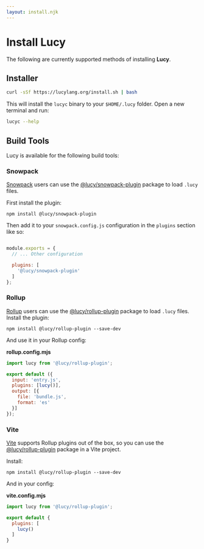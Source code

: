 ```yaml
---
layout: install.njk
---
```


# Install Lucy

The following are currently supported methods of installing __Lucy__.

## Installer

```bash
curl -sSf https://lucylang.org/install.sh | bash
```

This will install the `lucyc` binary to your `$HOME/.lucy` folder. Open a new terminal and run:

```bash
lucyc --help
```

## Build Tools

Lucy is available for the following build tools:

### Snowpack

[Snowpack](https://www.snowpack.dev/) users can use the [@lucy/snowpack-plugin](https://www.npmjs.com/package/@lucy/snowpack-plugin) package to load `.lucy` files.

First install the plugin:

```shell
npm install @lucy/snowpack-plugin
```

Then add it to your `snowpack.config.js` configuration in the `plugins` section like so:

```js

module.exports = {
  // ... Other configuration

  plugins: [
    '@lucy/snowpack-plugin'
  ]
};
```

### Rollup

[Rollup](https://rollupjs.org/) users can use the [@lucy/rollup-plugin](https://www.npmjs.com/package/@lucy/rollup-plugin) package to load `.lucy` files. Install the plugin:

```shell
npm install @lucy/rollup-plugin --save-dev
```

And use it in your Rollup config:

__rollup.config.mjs__

```js
import lucy from '@lucy/rollup-plugin';

export default ({
  input: 'entry.js',
  plugins: [lucy()],
  output: [{
    file: 'bundle.js',
    format: 'es'
  }]
});
```

### Vite

[Vite](https://vitejs.dev/) supports Rollup plugins out of the box, so you can use the [@lucy/rollup-plugin](https://www.npmjs.com/package/@lucy/rollup-plugin) package in a Vite project.

Install:

```shell
npm install @lucy/rollup-plugin --save-dev
```

And in your config:

__vite.config.mjs__

```js
import lucy from '@lucy/rollup-plugin';

export default {
  plugins: [
    lucy()
  ]
}
```